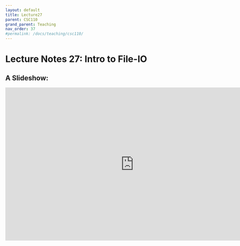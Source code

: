 ```yaml
---
layout: default
title: Lecture27
parent: CSC110
grand_parent: Teaching
nav_order: 37
#permalink: /docs/teaching/csc110/
---  
```

  

Lecture Notes 27: Intro to File-IO
===========================================



A Slideshow:
---------------

<iframe src="https://docs.google.com/presentation/d/e/2PACX-1vSAE_vvk0qw0U3sAiaUiyQyQy4RsdR_O6AcBSAhnQnGmyr00XelbvBoIZcPobeSZ_pWkLbNMFcXJUKs/embed?start=false&loop=false&delayms=60000" frameborder="0" width="800" height="479" allowfullscreen="true" mozallowfullscreen="true" webkitallowfullscreen="true"></iframe>